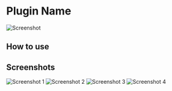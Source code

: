 Plugin Name
============================================

![Screenshot](http://url_to_project_screenshot)

How to use
--------------------------------------------


Screenshots
--------------------------------------------

![Screenshot 1](http://url_to_project_screenshot)
![Screenshot 2](http://url_to_project_screenshot)
![Screenshot 3](http://url_to_project_screenshot)
![Screenshot 4](http://url_to_project_screenshot)
